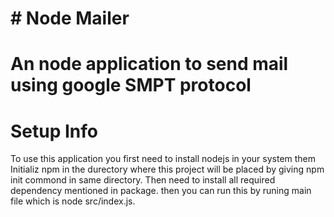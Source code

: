 # # Node Mailer
# An node application to send mail using google SMPT protocol

# Setup Info
To use this application you first need to install nodejs in your system them Initializ npm in the durectory where this project will be placed by giving npm init commond in same directory.
Then need to install all required dependency mentioned in package. then you can run this by runing main file which is node src/index.js.
